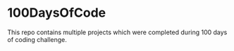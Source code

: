 # 100DaysOfCode
This repo contains multiple projects which were completed during 100 days of coding challenge.
